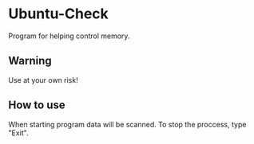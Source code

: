 # Ubuntu-Check

Program for helping control memory.

## Warning

Use at your own risk!

## How to use

When starting program data will be scanned.
To stop the proccess, type "Exit".
